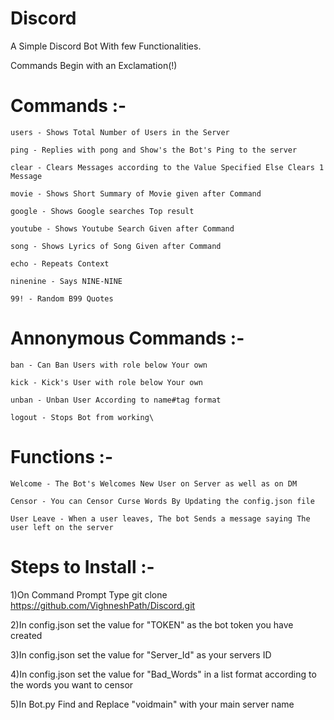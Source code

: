 # Discord

A Simple Discord Bot With few Functionalities.

Commands Begin with an Exclamation(!)

# Commands :-

	users - Shows Total Number of Users in the Server
	
	ping - Replies with pong and Show's the Bot's Ping to the server
	
	clear - Clears Messages according to the Value Specified Else Clears 1 Message
	
	movie - Shows Short Summary of Movie given after Command
	
	google - Shows Google searches Top result
	
	youtube - Shows Youtube Search Given after Command
	
	song - Shows Lyrics of Song Given after Command
	
	echo - Repeats Context
	
	ninenine - Says NINE-NINE
	
	99! - Random B99 Quotes
	


# Annonymous Commands :-

	ban - Can Ban Users with role below Your own
	
	kick - Kick's User with role below Your own
	
	unban - Unban User According to name#tag format
	
	logout - Stops Bot from working\
	

# Functions :-

	Welcome - The Bot's Welcomes New User on Server as well as on DM
	
	Censor - You can Censor Curse Words By Updating the config.json file
	
	User Leave - When a user leaves, The bot Sends a message saying The user left on the server
	

# Steps to Install :-

1)On Command Prompt Type git clone https://github.com/VighneshPath/Discord.git

2)In config.json set the value for "TOKEN" as the bot token you have created 

3)In config.json set the value for "Server_Id" as your servers ID

4)In config.json set the value for "Bad_Words" in a list format according to the words you want to censor

5)In Bot.py Find and Replace "voidmain" with your main server name

